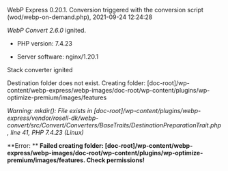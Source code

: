 WebP Express 0.20.1. Conversion triggered with the conversion script (wod/webp-on-demand.php), 2021-09-24 12:24:28

*WebP Convert 2.6.0*  ignited.
- PHP version: 7.4.23
- Server software: nginx/1.20.1

Stack converter ignited
Destination folder does not exist. Creating folder: [doc-root]/wp-content/webp-express/webp-images/doc-root/wp-content/plugins/wp-optimize-premium/images/features

*Warning: mkdir(): File exists in [doc-root]/wp-content/plugins/webp-express/vendor/rosell-dk/webp-convert/src/Convert/Converters/BaseTraits/DestinationPreparationTrait.php, line 41, PHP 7.4.23 (Linux)* 


**Error: ** **Failed creating folder: [doc-root]/wp-content/webp-express/webp-images/doc-root/wp-content/plugins/wp-optimize-premium/images/features. Check permissions!** 
